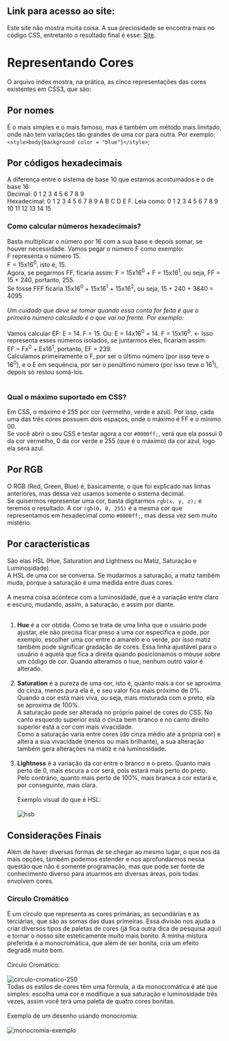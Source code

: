 ## Link para acesso ao site:
Este site não mostra muita coisa. A sua preciosidade se encontra mais no código CSS, entretanto o resultado final é esse: [Site](https://andersonr-o.github.io/Html-Css/cores/representando-cores/index.html).

# Representando Cores
O arquivo index mostra, na prática, as cinco representações das cores existentes em CSS3, que são:
## Por nomes
É o mais simples e o mais famoso, mas é também um método mais limitado, onde não tem variações tão grandes de uma cor para outra. Por exemplo: ``<style>body{background color = "blue"}</style>``;
## Por códigos hexadecimais
A diferença entre o sistema de base 10 que estamos acostumados e o de base 16:<br>
Decimal: 0 1 2 3 4 5 6 7 8 9<br>
Hexadecimal: 0 1 2 3 4 5 6 7 8 9 A B C D E F. Leia como: 0 1 2 3 4 5 6 7 8 9 10 11 12 13 14 15
### Como calcular números hexadecimais?
Basta multiplicar o número por 16 com a sua base e depois somar, se houver necessidade. Vamos pegar o número F como exemplo:<br>
F representa o número 15.<br>
F = 15x16<sup>0</sup>, isto é, 15.<br>
Agora, se pegarmos FF, ficaria assim:
F = 15x16<sup>0</sup> + F = 15x16<sup>1</sup>, ou seja, FF = 15 + 240, portanto, 255.<br>
Se fosse FFF ficaria 15x16<sup>0</sup> + 15x16<sup>1</sup> + 15x16<sup>2</sup>, ou seja, 15 + 240 + 3840 = 4095.<br><br>
*<em>Um cuidado que deve se tomar quando essa conta for feita é que o primeiro número calculado é o que vai na frente. Por exemplo:</em>*<br><br>
Vamos calcular EF: E = 14. F = 15. Ou: E = 14x16<sup>0</sup> = 14. F = 15x16<sup>0</sup>. &leftarrow; Isso representa esses números isolados, se juntarmos eles, ficariam assim:<br>
EF = Fx<sup>0</sup> + Ex16<sup>1</sup>, portanto, EF = 239.<br>
Calculamos primeiramente o F, por ser o último número (por isso teve o 16<sup>0</sup>), e o E em sequência, por ser o penúltimo número (por isso teve o 16<sup>1</sup>), depois só restou somá-los.<br><br>
### Qual o máximo suportado em CSS?
Em CSS, o máximo é 255 por cor (vermelho, verde e azul). Por isso, cada uma das três cores possuem dois espaços, onde o máximo é FF e o mínimo 00.<br>
Se você abrir o seu CSS e testar agora a cor ``#0000ff;``, verá que ela possui 0 da cor vermelho, 0 da cor verde e 255 (que é o máximo) da cor azul, logo ela será azul.

## Por RGB
O RGB (Red, Green, Blue) é, basicamente, o que foi explicado nas linhas anteriores, mas dessa vez usamos somente o sistema decimal.<br>
Se quisermos representar uma cor, basta digitarmos ``rgb(x, y, z);`` e teremos o resultado. A cor ``rgb(0, 0, 255)`` é a mesma cor que representamos em hexadecimal como ``#0000ff;``, mas dessa vez sem muito mistério.

## Por características
São elas HSL (Hue, Saturation and Lightness ou Matiz, Saturação e Luminosidade).<br>
A HSL de uma cor se conversa. Se mudarmos a saturação, a matiz também muda, porque a saturação é uma medida entre duas cores.<br><br>
A mesma coisa acontece com a luminosidade, que é a variação entre claro e escuro, mudando, assim, a saturação, e assim por diante.<br><br>
1. **Hue** é a cor obtida. Como se trata de uma linha que o usuário pode ajustar, ele não precisa ficar preso a uma cor específica e pode, por exemplo, escolher uma cor entre o amarelo e o verde, por isso matiz também pode significar gradação de cores.
Essa linha ajustável para o usuário é aquela que fica a direita quando posicionamos o mouse sobre um código de cor. Quando alteramos o hue, nenhum outro valor é alterado.<br><br>
2. **Saturation** é a pureza de uma cor, isto é, quanto mais a cor se aproxima do cinza, menos pura ela é, e seu valor fica mais próximo de 0%.<br>
Quando a cor está mais viva, ou seja, mais misturada com o preto, ela se aproxima de 100%.<br>
A saturação pode ser alterada no próprio painel de cores do CSS. No canto esquerdo superior está o cinza bem branco e no canto direito superior está a cor com mais vivacidade.<br>
Como a saturação varia entre cores (do cinza médio até a própria cor) e altera a sua vivacidade (menos ou mais brilhante), a sua alteração também gera alterações na matiz e na luminosidade.<br><br>
3. **Lightness** é a variação da cor entre o branco e o preto. Quanto mais perto de 0, mais escura a cor será, pois estará mais perto do preto.<br>
Pelo contrário, quanto mais perto de 100%, mais branca a cor estará e, por conseguinte, mais clara.<br><br>
Exemplo visual do que é HSL:<br><br>
![hsb](https://user-images.githubusercontent.com/97858145/159133817-9057def8-c5be-4ea4-b386-4ce1e777c762.png)

## Considerações Finais
Além de haver diversas formas de se chegar ao mesmo lugar, o que nos dá mais opções, também podemos estender e nos aprofundarmos nessa questão que não é somente programação, mas que pode ser fonte de conhecimento diverso para atuarmos em diversas áreas, pois todas envolvem cores.
### Círculo Cromático
É um círculo que representa as cores primárias, as secundárias e as terciárias, que são as somas das duas primeiras. Essa divisão nos ajuda a criar diversos tipos de paletas de cores (já fica outra dica de pesquisa aqui) e tornar o nosso site esteticamente muito mais bonito. A minha mistura preferida é a monocromática, que além de ser bonita, cria um efeito degradê muito bom.<br><br>
Círculo Cromático:<br><br>
![circulo-cromatico-250](https://user-images.githubusercontent.com/97858145/159134104-54b3fb17-bdb4-47a9-9eac-65cabc2cb077.jpg)<br>
Todas os estilos de cores têm uma fórmula, a da monocromática é até que simples: escolha uma cor e modifique a sua saturação e luminosidade três vezes, assim você terá uma paleta de quatro cores bonitas.<br><br>
Exemplo de um desenho usando monocromia:<br><br>
![monocromia-exemplo](https://user-images.githubusercontent.com/97858145/159134482-c90ac485-f163-4803-bf20-1fb52991d559.jpg)
